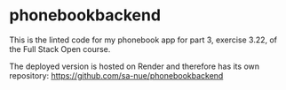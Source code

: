 # phonebookbackend

This is the linted code for my phonebook app for part 3, exercise 3.22, of the Full Stack Open course.

The deployed version is hosted on Render and therefore has its own repository: https://github.com/sa-nue/phonebookbackend
